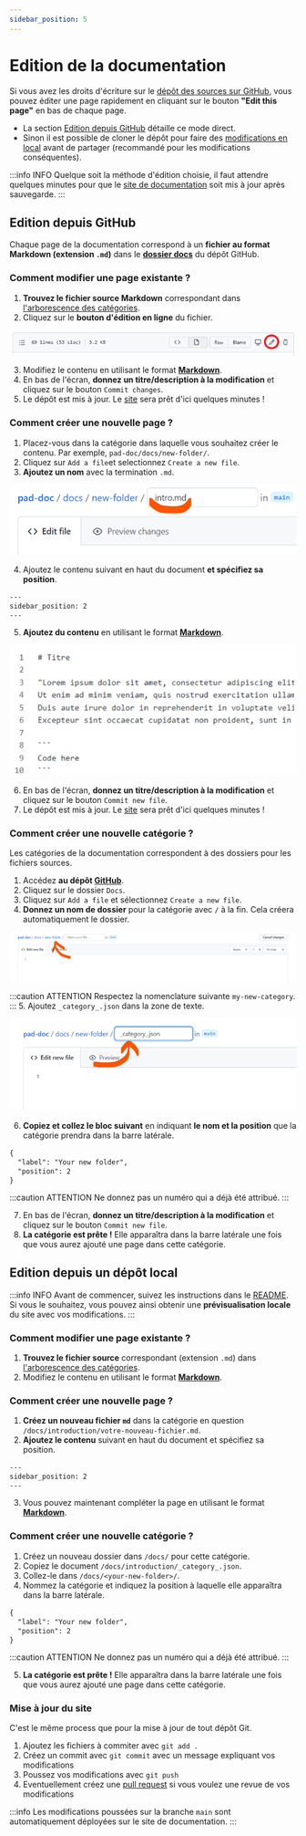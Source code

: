 ```yaml
---
sidebar_position: 5
---
```

# Edition de la documentation

Si vous avez les droits d'écriture sur le [dépôt des sources sur GitHub](https://github.com/e-PSHAD/pad-doc), vous pouvez éditer une page rapidement en cliquant sur le bouton **"Edit this page"** en bas de chaque page.

- La section [Edition depuis GitHub](#edition-depuis-github) détaille ce mode direct.
- Sinon il est possible de cloner le dépôt pour faire des [modifications en local](#edition-depuis-un-dépôt-local) avant de partager (recommandé pour les modifications conséquentes).

:::info INFO
Quelque soit la méthode d'édition choisie, il faut attendre quelques minutes pour que le [site de documentation](https://e-pshad.github.io/pad-doc/) soit mis à jour après sauvegarde.
:::

## Edition depuis GitHub

Chaque page de la documentation correspond à un **fichier au format Markdown (extension `.md`)** dans le **[dossier docs](https://github.com/e-PSHAD/pad-doc/tree/main/docs)** du dépôt GitHub.

### Comment modifier une page existante ?

1. **Trouvez le fichier source Markdown** correspondant dans [l'arborescence des catégories](https://github.com/e-PSHAD/pad-doc/tree/main/docs).
2. Cliquez sur le **bouton d'édition en ligne** du fichier.

![Edition page sous GitHub](/img/tutorial-how-to-collaborate/github-edit-button.png)

3. Modifiez le contenu en utilisant le format **[Markdown](https://docusaurus.io/docs/next/markdown-features)**.
6. En bas de l'écran, **donnez un titre/description à la modification** et cliquez sur le bouton `Commit changes`.
7. Le dépôt est mis à jour. Le [site](https://e-pshad.github.io/pad-doc/) sera prêt d'ici quelques minutes !

### Comment créer une nouvelle page ?

1. Placez-vous dans la catégorie dans laquelle vous souhaitez créer le contenu. Par exemple, `pad-doc/docs/new-folder/`.
2. Cliquez sur `Add a file`et selectionnez `Create a new file`.
3. **Ajoutez un nom** avec la termination `.md`.

![docs](/img/tutorial-how-to-collaborate/intro-md.png)

4. Ajoutez le contenu suivant en haut du document **et spécifiez sa position**.
```
---
sidebar_position: 2
---
```
5. **Ajoutez du contenu** en utilisant le format **[Markdown](https://docusaurus.io/docs/next/markdown-features)**.

![docs](/img/tutorial-how-to-collaborate/create-content.png)


6. En bas de l'écran, **donnez un titre/description à la modification** et cliquez sur le bouton `Commit new file`.
7. Le dépôt est mis à jour. Le [site](https://e-pshad.github.io/pad-doc/) sera prêt d'ici quelques minutes !


### Comment créer une nouvelle catégorie ?

Les catégories de la documentation correspondent à des dossiers pour les fichiers sources.

1. Accédez **au dépôt [GitHub](https://github.com/e-PSHAD/pad-doc)**.
2. Cliquez sur le dossier `Docs`.
3. Cliquez sur `Add a file` et sélectionnez `Create a new file`.
4. **Donnez un nom de dossier** pour la catégorie avec `/` à la fin. Cela créera automatiquement le dossier.

![docs](/img/tutorial-how-to-collaborate/automatique-creation.png)

:::caution ATTENTION
Respectez la nomenclature suivante `my-new-category`.
:::
5. Ajoutez `_category_.json` dans la zone de texte.

![docs](/img/tutorial-how-to-collaborate/category-json.png)

6. **Copiez et collez le bloc suivant** en indiquant **le nom et la position** que la catégorie prendra dans la barre latérale.
```
{
  "label": "Your new folder",
  "position": 2
}
```

:::caution ATTENTION
Ne donnez pas un numéro qui a déjà été attribué.
:::

7. En bas de l'écran, **donnez un titre/description à la modification** et cliquez sur le bouton `Commit new file`.
8. **La catégorie est prête !** Elle apparaîtra dans la barre latérale une fois que vous aurez ajouté une page dans cette catégorie.


## Edition depuis un dépôt local

:::info INFO
Avant de commencer, suivez les instructions dans le [README](https://github.com/e-PSHAD/pad-doc). Si vous le souhaitez, vous pouvez ainsi obtenir une **prévisualisation locale** du site avec vos modifications.
:::

### Comment modifier une page existante ?

1. **Trouvez le fichier source** correspondant (extension `.md`) dans [l'arborescence des catégories](https://github.com/e-PSHAD/pad-doc/tree/main/docs).
2. Modifiez le contenu en utilisant le format **[Markdown](https://docusaurus.io/docs/next/markdown-features)**.


### Comment créer une nouvelle page ?

1. **Créez un nouveau fichier `md`** dans la catégorie en question `/docs/introduction/votre-nouveau-fichier.md`.
2. **Ajoutez le contenu** suivant en haut du document et spécifiez sa position.
```
---
sidebar_position: 2
---
```
3. Vous pouvez maintenant compléter la page en utilisant le format **[Markdown](https://docusaurus.io/docs/next/markdown-features)**.

### Comment créer une nouvelle catégorie ?

1. Créez un nouveau dossier dans `/docs/` pour cette catégorie.
2. Copiez le document `/docs/introduction/_category_.json`.
3. Collez-le dans `/docs/<your-new-folder>/`.
4. Nommez la catégorie et indiquez la position à laquelle elle apparaîtra dans la barre latérale.
```
{
  "label": "Your new folder",
  "position": 2
}
```

:::caution ATTENTION
Ne donnez pas un numéro qui a déjà été attribué.
:::

5. **La catégorie est prête !** Elle apparaîtra dans la barre latérale une fois que vous aurez ajouté une page dans cette catégorie.

### Mise à jour du site
C'est le même process que pour la mise à jour de tout dépôt Git.

1. Ajoutez les fichiers à commiter avec `git add .`
2. Créez un commit avec `git commit` avec un message expliquant vos modifications
3. Poussez vos modifications avec `git push`
4. Eventuellement créez une [pull request](https://github.com/e-PSHAD/pad-doc/pulls) si vous voulez une revue de vos modifications

:::info
Les modifications poussées sur la branche `main` sont automatiquement déployées sur le site de documentation.
:::
